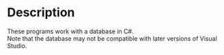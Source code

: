 # Description
These programs work with a database in C#.\
Note that the database may not be compatible with later versions of Visual Studio.

